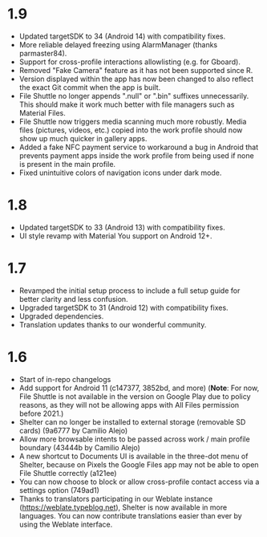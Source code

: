 1.9
==

- Updated targetSDK to 34 (Android 14) with compatibility fixes.
- More reliable delayed freezing using AlarmManager (thanks parmaster84).
- Support for cross-profile interactions allowlisting (e.g. for Gboard).
- Removed "Fake Camera" feature as it has not been supported since R.
- Version displayed within the app has now been changed to also reflect the exact Git commit when the app is built.
- File Shuttle no longer appends ".null" or ".bin" suffixes unnecessarily. This should make it work much better with file managers such as Material Files.
- File Shuttle now triggers media scanning much more robustly. Media files (pictures, videos, etc.) copied into the work profile should now show up much quicker in gallery apps.
- Added a fake NFC payment service to workaround a bug in Android that prevents payment apps inside the work profile from being used if none is present in the main profile.
- Fixed unintuitive colors of navigation icons under dark mode.

1.8
===

- Updated targetSDK to 33 (Android 13) with compatibility fixes.
- UI style revamp with Material You support on Android 12+.

1.7
===

- Revamped the initial setup process to include a full setup guide for better clarity and less confusion.
- Upgraded targetSDK to 31 (Android 12) with compatibility fixes.
- Upgraded dependencies.
- Translation updates thanks to our wonderful community.

1.6
===

- Start of in-repo changelogs
- Add support for Android 11 (c147377, 3852bd, and more) (__Note__: For now, File Shuttle is not available in the version on Google Play due to policy reasons, as they will not be allowing apps with All Files permission before 2021.)
- Shelter can no longer be installed to external storage (removable SD cards) (9a6777 by Camilio Alejo)
- Allow more browsable intents to be passed across work / main profile boundary (43444b by Camilio Alejo)
- A new shortcut to Documents UI is available in the three-dot menu of Shelter, because on Pixels the Google Files app may not be able to open File Shuttle correctly (a121ee)
- You can now choose to block or allow cross-profile contact access via a settings option (749ad1)
- Thanks to translators participating in our Weblate instance (https://weblate.typeblog.net), Shelter is now available in more languages. You can now contribute translations easier than ever by using the Weblate interface.
